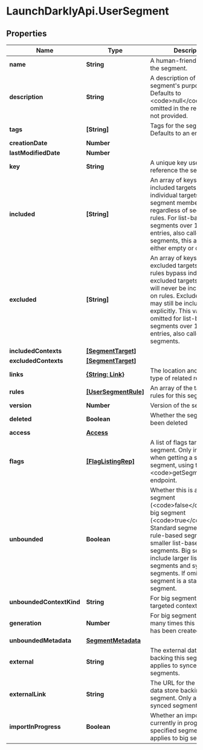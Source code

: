 # LaunchDarklyApi.UserSegment

## Properties

Name | Type | Description | Notes
------------ | ------------- | ------------- | -------------
**name** | **String** | A human-friendly name for the segment. | 
**description** | **String** | A description of the segment&#39;s purpose. Defaults to &lt;code&gt;null&lt;/code&gt; and is omitted in the response if not provided. | [optional] 
**tags** | **[String]** | Tags for the segment. Defaults to an empty array. | 
**creationDate** | **Number** |  | 
**lastModifiedDate** | **Number** |  | 
**key** | **String** | A unique key used to reference the segment | 
**included** | **[String]** | An array of keys for included targets. Included individual targets are always segment members, regardless of segment rules. For list-based segments over 15,000 entries, also called big segments, this array is either empty or omitted. | [optional] 
**excluded** | **[String]** | An array of keys for excluded targets. Segment rules bypass individual excluded targets, so they will never be included based on rules. Excluded targets may still be included explicitly. This value is omitted for list-based segments over 15,000 entries, also called big segments. | [optional] 
**includedContexts** | [**[SegmentTarget]**](SegmentTarget.md) |  | [optional] 
**excludedContexts** | [**[SegmentTarget]**](SegmentTarget.md) |  | [optional] 
**links** | [**{String: Link}**](Link.md) | The location and content type of related resources | 
**rules** | [**[UserSegmentRule]**](UserSegmentRule.md) | An array of the targeting rules for this segment. | 
**version** | **Number** | Version of the segment | 
**deleted** | **Boolean** | Whether the segment has been deleted | 
**access** | [**Access**](Access.md) |  | [optional] 
**flags** | [**[FlagListingRep]**](FlagListingRep.md) | A list of flags targeting this segment. Only included when getting a single segment, using the &lt;code&gt;getSegment&lt;/code&gt; endpoint. | [optional] 
**unbounded** | **Boolean** | Whether this is a standard segment (&lt;code&gt;false&lt;/code&gt;) or a big segment (&lt;code&gt;true&lt;/code&gt;). Standard segments include rule-based segments and smaller list-based segments. Big segments include larger list-based segments and synced segments. If omitted, the segment is a standard segment. | [optional] 
**unboundedContextKind** | **String** | For big segments, the targeted context kind. | [optional] 
**generation** | **Number** | For big segments, how many times this segment has been created. | 
**unboundedMetadata** | [**SegmentMetadata**](SegmentMetadata.md) |  | [optional] 
**external** | **String** | The external data store backing this segment. Only applies to synced segments. | [optional] 
**externalLink** | **String** | The URL for the external data store backing this segment. Only applies to synced segments. | [optional] 
**importInProgress** | **Boolean** | Whether an import is currently in progress for the specified segment. Only applies to big segments. | [optional] 


